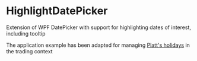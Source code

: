 # HighlightDatePicker
Extension of WPF DatePicker with support for highlighting dates of interest, including tooltip

The application example has been adapted for managing [Platt's holidays](https://www.platts.com/holiday) in the trading context